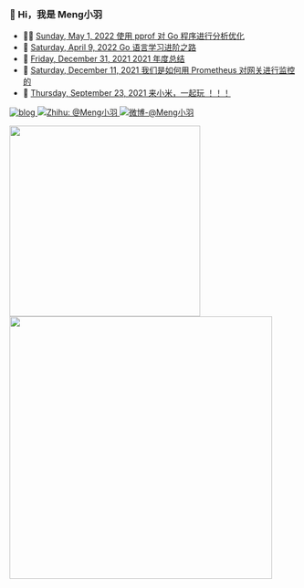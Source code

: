 ### 🤠 Hi，我是 Meng小羽

<!-- BLOG-POST-LIST:START -->
- 👨‍🏫 [Sunday, May 1, 2022 使用 pprof 对 Go 程序进行分析优化](https://www.debuginn.cn/7444.html)
- 🦄 [Saturday, April 9, 2022 Go 语言学习进阶之路](https://www.debuginn.cn/7402.html)
- 💃 [Friday, December 31, 2021 2021 年度总结](https://www.debuginn.cn/7284.html)
- 🤔 [Saturday, December 11, 2021 我们是如何用 Prometheus 对网关进行监控的](https://www.debuginn.cn/7288.html)
- 🌋 [Thursday, September 23, 2021 来小米，一起玩 ！！！](https://www.debuginn.cn/7207.html)
<!-- BLOG-POST-LIST:END -->

<p>
    <a href="https://www.debuginn.cn" target="_blank" rel="noopener">
        <img src="https://img.shields.io/badge/-https://debuginn.cn-0e83cd?style=for-the-badge&logo=Blogger&logoColor=fff" alt="blog">
    </a>
    <a href="https://www.zhihu.com/people/debuginn" target="_blank" rel="noopener">
        <img src="https://img.shields.io/badge/dynamic/json?label=%E7%9F%A5%E4%B9%8E%E5%85%B3%E6%B3%A8&amp;query=%24.data.totalSubs&amp;&amp;url=https%3A%2F%2Fapi.spencerwoo.com%2Fsubstats%2F%3Fsource%3Dzhihu%26queryKey%3Ddebuginn&amp;style=for-the-badge&amp;labelColor=%230767C8&amp;color=%23343A40&amp;logo=zhihu&amp;longCache=true" alt="Zhihu: @Meng小羽">
    </a>
    <a href="https://weibo.com/debuginn" target="_blank" rel="noopener">
        <img src="https://img.shields.io/badge/dynamic/json?label=%E5%BE%AE%E5%8D%9A%E5%85%B3%E6%B3%A8&amp;query=%24.data.totalSubs&amp;&amp;url=https%3A%2F%2Fapi.spencerwoo.com%2Fsubstats%2F%3Fsource%3Dweibo%26queryKey%3D7096209693&amp;style=for-the-badge&amp;labelColor=e71f19&amp;color=040000&amp;logo=sina-weibo&amp;longCache=true" alt="微博-@Meng小羽">
    </a>
</p>

<p>
    <a href="#">
  <img
  width="334"
  src="https://github-readme-stats.vercel.app/api/top-langs/?username=debuginn&hide=handlebars&langs_count=8&layout=compact&exclude_repo=blog,vuepress-theme-vdoing,hexo,hexo-theme-next,images&bg_color=30,e96443,904e95&title_color=fff&text_color=fff"
  />
        </a><a href="#">
  <img
  width="460"
  src="https://github-readme-stats.vercel.app/api?username=debuginn&show_icons=true&&theme=radical&layout=compact"
  />
    </a>
</p>

